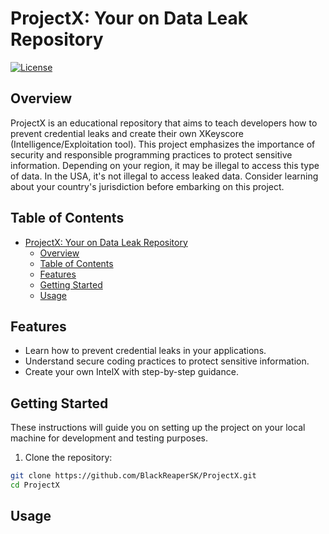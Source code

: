 # ProjectX: Your on Data Leak Repository

[![License](https://img.shields.io/badge/license-MIT-blue.svg)](https://opensource.org/licenses/MIT)

## Overview

ProjectX is an educational repository that aims to teach developers how to prevent credential leaks and create their own XKeyscore (Intelligence/Exploitation tool). This project emphasizes the importance of security and responsible programming practices to protect sensitive information. Depending on your region, it may be illegal to access this type of data. In the USA, it's not illegal to access leaked data. Consider learning about your country's jurisdiction before embarking on this project. 


## Table of Contents

- [ProjectX: Your on Data Leak Repository](#projectx-your-on-data-leak-repository)
  - [Overview](#overview)
  - [Table of Contents](#table-of-contents)
  - [Features](#features)
  - [Getting Started](#getting-started)
  - [Usage](#usage)

## Features

- Learn how to prevent credential leaks in your applications.
- Understand secure coding practices to protect sensitive information.
- Create your own IntelX with step-by-step guidance.

## Getting Started

These instructions will guide you on setting up the project on your local machine for development and testing purposes. 

1. Clone the repository:

```bash
git clone https://github.com/BlackReaperSK/ProjectX.git
cd ProjectX
```

## Usage
